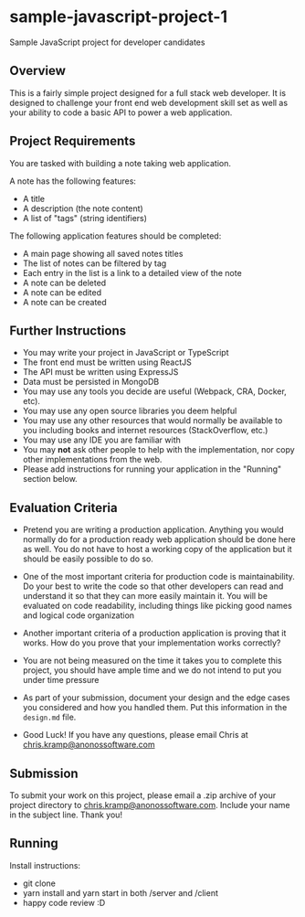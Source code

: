 # sample-javascript-project-1
Sample JavaScript project for developer candidates

## Overview

This is a fairly simple project designed for a full stack web developer. It
is designed to challenge your front end web development skill set as well as
your ability to code a basic API to power a web application.

## Project Requirements 

You are tasked with building a note taking web application.

A note has the following features:

* A title
* A description (the note content)
* A list of "tags" (string identifiers)

The following application features should be completed:

* A main page showing all saved notes titles
* The list of notes can be filtered by tag
* Each entry in the list is a link to a detailed view of the note
* A note can be deleted
* A note can be edited
* A note can be created

## Further Instructions

* You may write your project in JavaScript or TypeScript
* The front end must be written using ReactJS
* The API must be written using ExpressJS 
* Data must be persisted in MongoDB
* You may use any tools you decide are useful (Webpack, CRA, Docker, etc).
* You may use any open source libraries you deem helpful
* You may use any other resources that would normally be available to you including books and internet resources (StackOverflow, etc.)
* You may use any IDE you are familiar with 
* You may **not** ask other people to help with the implementation, nor copy other implementations from the web. 
* Please add instructions for running your application in the "Running" section below.

## Evaluation Criteria

* Pretend you are writing a production application. Anything you would normally do for a production ready web application should be done here as well. You do not have to host a working copy of the application but it should be easily possible to do so.

* One of the most important criteria for production code is maintainability. Do your best to write the code so that other developers can read and understand it so that they can more easily maintain it. You will be evaluated on code readability, including things like picking good names and logical code organization

* Another important criteria of a production application is proving that it works. How do you prove that your implementation works correctly? 

* You are not being measured on the time it takes you to complete this project, you should have ample time and we do not intend to put you under time pressure 

* As part of your submission, document your design and the edge cases you considered and how you handled them. Put this information in the `design.md` file. 

* Good Luck! If you have any questions, please email Chris at chris.kramp@anonossoftware.com

## Submission

To submit your work on this project, please email a .zip archive of your project directory to chris.kramp@anonossoftware.com. Include your name in the subject line. Thank you!

## Running

Install instructions:

* git clone
* yarn install and yarn start in both /server and /client
* happy code review :D
